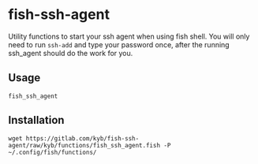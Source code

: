 # fish-ssh-agent

Utility functions to start your ssh agent when using fish shell.
You will only need to run `ssh-add` and type your password once,
after the running ssh_agent should do the work for you.


## Usage

```fish
fish_ssh_agent
```


## Installation

```fish
wget https://gitlab.com/kyb/fish-ssh-agent/raw/kyb/functions/fish_ssh_agent.fish -P ~/.config/fish/functions/
```
